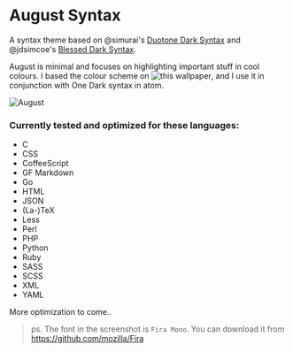 # August Syntax

A syntax theme based on @simurai's [Duotone Dark Syntax](https://github.com/simurai/duotone-dark-syntax) and @jdsimcoe's [Blessed Dark Syntax](https://github.com/jdsimcoe/blessed-dark-syntax.git).

August is minimal and focuses on highlighting important stuff in cool colours. I based the colour scheme on ![this wallpaper](http://i.imgur.com/IhTDfzt.jpg), and I use it in conjunction with One Dark syntax in atom.    

![August](http://i.imgur.com/4X1snor.png)


### Currently tested and optimized for these languages:

- C
- CSS
- CoffeeScript
- GF Markdown
- Go
- HTML
- JSON
- (La-)TeX
- Less
- Perl
- PHP
- Python
- Ruby
- SASS
- SCSS
- XML
- YAML

More optimization to come..

> ps. The font in the screenshot is `Fira Mono`. You can download it from https://github.com/mozilla/Fira

